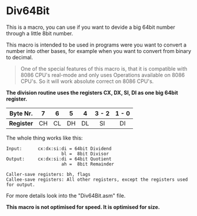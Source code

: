 # Div64Bit

This is a macro, you can use if you want to devide a big 64bit number
through a little 8bit number.

This macro is intended to be used in programs were you want to convert a number
into other bases, for example when you want to convert from binary to decimal.

>One of the special features of this macro is, that it is compatible with
>8086 CPU's real-mode and only uses Operations available on 8086 CPU's.
>So it will work absolute correct on 8086 CPU's.

**The division routine uses the registers CX, DX, SI, DI as one big 64bit register.**

|**Byte Nr.** | 7   | 6   | 5   | 4   | 3 - 2  | 1 - 0  |
| ----------- |:---:|:---:|:---:|:---:|:------:|:------:|
|**Register** | CH  | CL  | DH  | DL  |   SI   |   DI   |


The whole thing works like this:
```x86asm
Input:      cx:dx:si:di = 64bit Dividend
                     bl =  8bit Divisor
Output:     cx:dx:si:di = 64bit Quotient
                     ah =  8bit Remainder

Caller-save registers: bh, flags
Callee-save registers: All other registers, except the registers used for output.
```

For more details look into the "Div64Bit.asm" file.

**This macro is not optimised for speed. It is optimised for size.**

